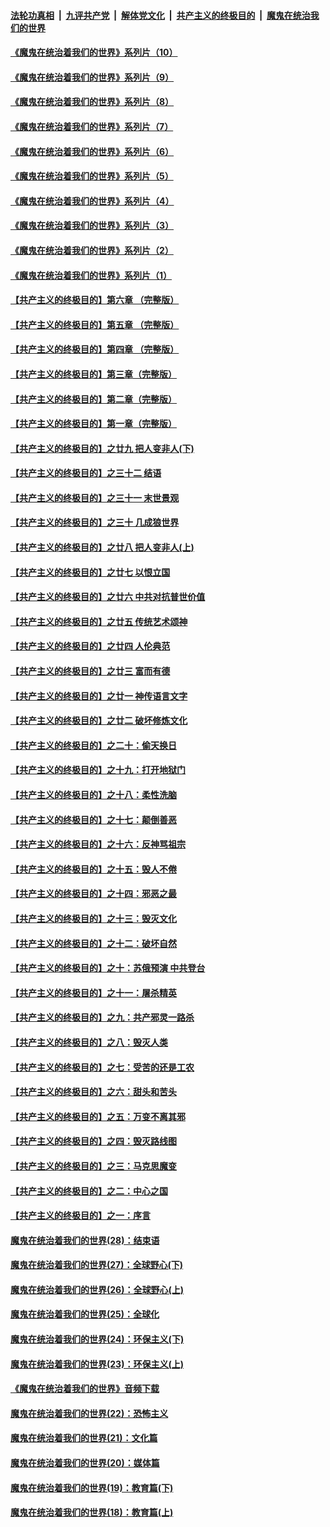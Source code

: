 ####  [法轮功真相](../../../../basic/blob/master/README.md?t=08100402) &nbsp;|&nbsp; [九评共产党](../../../../9ping.md/blob/master/README.md?t=08100402) &nbsp;|&nbsp; [解体党文化](../../../../jtdwh.md/blob/master/README.md?t=08100402)  &nbsp;|&nbsp; [共产主义的终极目的](../../../../gczydzjmd.md/blob/master/README.md?t=08100402) &nbsp;|&nbsp; [魔鬼在统治我们的世界](../../../../mgztzwmdsj.md/blob/master/README.md?t=08100402) 

#### [《魔鬼在统治着我们的世界》系列片（10）](../pages/nsc422/n12292670.md?t=08100402) 

#### [《魔鬼在统治着我们的世界》系列片（9）](../pages/nsc422/n12290859.md?t=08100402) 

#### [《魔鬼在统治着我们的世界》系列片（8）](../pages/nsc422/n12287445.md?t=08100402) 

#### [《魔鬼在统治着我们的世界》系列片（7）](../pages/nsc422/n12283425.md?t=08100402) 

#### [《魔鬼在统治着我们的世界》系列片（6）](../pages/nsc422/n12282314.md?t=08100402) 

#### [《魔鬼在统治着我们的世界》系列片（5）](../pages/nsc422/n12281419.md?t=08100402) 

#### [《魔鬼在统治着我们的世界》系列片（4）](../pages/nsc422/n12274024.md?t=08100402) 

#### [《魔鬼在统治着我们的世界》系列片（3）](../pages/nsc422/n12271322.md?t=08100402) 

#### [《魔鬼在统治着我们的世界》系列片（2）](../pages/nsc422/n12269049.md?t=08100402) 

#### [《魔鬼在统治着我们的世界》系列片（1）](../pages/nsc422/n12267575.md?t=08100402) 

#### [【共产主义的终极目的】第六章 （完整版）](../pages/nsc422/n11428913.md?t=08100402) 

#### [【共产主义的终极目的】第五章 （完整版）](../pages/nsc422/n11428912.md?t=08100402) 

#### [【共产主义的终极目的】第四章 （完整版）](../pages/nsc422/n11428907.md?t=08100402) 

#### [【共产主义的终极目的】第三章（完整版）](../pages/nsc422/n11428848.md?t=08100402) 

#### [【共产主义的终极目的】第二章（完整版）](../pages/nsc422/n11428831.md?t=08100402) 

#### [【共产主义的终极目的】第一章（完整版）](../pages/nsc422/n11417651.md?t=08100402) 

#### [【共产主义的终极目的】之廿九 把人变非人(下)](../pages/nsc422/n11344140.md?t=08100402) 

#### [【共产主义的终极目的】之三十二 结语](../pages/nsc422/n11360535.md?t=08100402) 

#### [【共产主义的终极目的】之三十一 末世景观](../pages/nsc422/n11351129.md?t=08100402) 

#### [【共产主义的终极目的】之三十 几成狼世界](../pages/nsc422/n11348280.md?t=08100402) 

#### [【共产主义的终极目的】之廿八 把人变非人(上)](../pages/nsc422/n11340492.md?t=08100402) 

#### [【共产主义的终极目的】之廿七 以恨立国](../pages/nsc422/n11336944.md?t=08100402) 

#### [【共产主义的终极目的】之廿六 中共对抗普世价值](../pages/nsc422/n11324785.md?t=08100402) 

#### [【共产主义的终极目的】之廿五 传统艺术颂神](../pages/nsc422/n11296396.md?t=08100402) 

#### [【共产主义的终极目的】之廿四 人伦典范](../pages/nsc422/n11296397.md?t=08100402) 

#### [【共产主义的终极目的】之廿三 富而有德](../pages/nsc422/n11283598.md?t=08100402) 

#### [【共产主义的终极目的】之廿一 神传语言文字](../pages/nsc422/n11263265.md?t=08100402) 

#### [【共产主义的终极目的】之廿二 破坏修炼文化](../pages/nsc422/n11245728.md?t=08100402) 

#### [【共产主义的终极目的】之二十：偷天换日](../pages/nsc422/n11238846.md?t=08100402) 

#### [【共产主义的终极目的】之十九：打开地狱门](../pages/nsc422/n11206376.md?t=08100402) 

#### [【共产主义的终极目的】之十八：柔性洗脑](../pages/nsc422/n11199994.md?t=08100402) 

#### [【共产主义的终极目的】之十七：颠倒善恶](../pages/nsc422/n11179782.md?t=08100402) 

#### [【共产主义的终极目的】之十六：反神骂祖宗](../pages/nsc422/n11166798.md?t=08100402) 

#### [【共产主义的终极目的】之十五：毁人不倦](../pages/nsc422/n11166792.md?t=08100402) 

#### [【共产主义的终极目的】之十四：邪恶之最](../pages/nsc422/n11150249.md?t=08100402) 

#### [【共产主义的终极目的】之十三：毁灭文化](../pages/nsc422/n11135227.md?t=08100402) 

#### [【共产主义的终极目的】之十二：破坏自然](../pages/nsc422/n11135214.md?t=08100402) 

#### [【共产主义的终极目的】之十：苏俄预演 中共登台](../pages/nsc422/n11118424.md?t=08100402) 

#### [【共产主义的终极目的】之十一：屠杀精英](../pages/nsc422/n11118442.md?t=08100402) 

#### [【共产主义的终极目的】之九：共产邪灵一路杀](../pages/nsc422/n11114139.md?t=08100402) 

#### [【共产主义的终极目的】之八：毁灭人类](../pages/nsc422/n11108503.md?t=08100402) 

#### [【共产主义的终极目的】之七：受苦的还是工农](../pages/nsc422/n11101809.md?t=08100402) 

#### [【共产主义的终极目的】之六：甜头和苦头](../pages/nsc422/n11096971.md?t=08100402) 

#### [【共产主义的终极目的】之五：万变不离其邪](../pages/nsc422/n11091285.md?t=08100402) 

#### [【共产主义的终极目的】之四：毁灭路线图](../pages/nsc422/n11086284.md?t=08100402) 

#### [【共产主义的终极目的】之三：马克思魔变](../pages/nsc422/n11061941.md?t=08100402) 

#### [【共产主义的终极目的】之二：中心之国](../pages/nsc422/n11047728.md?t=08100402) 

#### [【共产主义的终极目的】之一：序言](../pages/nsc422/n11086077.md?t=08100402) 

#### [魔鬼在统治着我们的世界(28)：结束语](../pages/nsc422/n10936246.md?t=08100402) 

#### [魔鬼在统治着我们的世界(27)：全球野心(下)](../pages/nsc422/n10928319.md?t=08100402) 

#### [魔鬼在统治着我们的世界(26)：全球野心(上)](../pages/nsc422/n10900318.md?t=08100402) 

#### [魔鬼在统治着我们的世界(25)：全球化](../pages/nsc422/n10788205.md?t=08100402) 

#### [魔鬼在统治着我们的世界(24)：环保主义(下)](../pages/nsc422/n10695307.md?t=08100402) 

#### [魔鬼在统治着我们的世界(23)：环保主义(上)](../pages/nsc422/n10688613.md?t=08100402) 

#### [《魔鬼在统治着我们的世界》音频下载](../pages/nsc422/n10635553.md?t=08100402) 

#### [魔鬼在统治着我们的世界(22)：恐怖主义](../pages/nsc422/n10614727.md?t=08100402) 

#### [魔鬼在统治着我们的世界(21)：文化篇](../pages/nsc422/n10597706.md?t=08100402) 

#### [魔鬼在统治着我们的世界(20)：媒体篇](../pages/nsc422/n10586579.md?t=08100402) 

#### [魔鬼在统治着我们的世界(19)：教育篇(下)](../pages/nsc422/n10564808.md?t=08100402) 

#### [魔鬼在统治着我们的世界(18)：教育篇(上)](../pages/nsc422/n10526970.md?t=08100402) 

